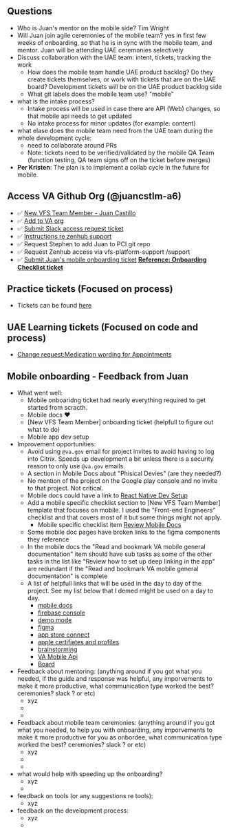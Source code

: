 

## Questions
- Who is Juan's mentor on the mobile side? Tim Wright
- Will Juan join agile ceremonies of the mobile team? yes in first few weeks of onboarding, so that he is in sync with the mobile team, and mentor. Juan will be attending UAE ceremonies selectively
- Discuss collaboration with the UAE team: intent, tickets, tracking the work
  - How does the mobile team handle UAE product backlog? Do they create tickets themselves, or work with tickets that are on the UAE board? Development tickets will be on the UAE product backlog side
  - What git labels does the mobile team use? "mobile"
- what is the intake process?
  - Intake process will be used in case there are API (Web) changes, so that mobile api needs to get updated
  - No intake process for minor updates (for example: content)
- what elase does the mobile team need from the UAE team during the whole development cycle:
  - need to collaborate around PRs
  - Note: tickets need to be verified/validated by the mobile QA Team (function testing, QA team signs off on the ticket before merges)
- **Per Kristen**: The plan is to implement a collab cycle in the future for mobile.



## Access VA Github Org (@juancstlm-a6) 
- ✅ [New VFS Team Member - Juan Castillo](https://github.com/department-of-veterans-affairs/va.gov-team/issues/90722)
- ✅ [Add to VA org](https://github.com/department-of-veterans-affairs/github-user-requests/issues/23668)
- ✅ [Submit Slack access request ticket](https://github.com/department-of-veterans-affairs/va.gov-team/issues/92757)
- ✅ [Instructions re zenhub support](https://dsva.slack.com/archives/C05BRLN52HJ/p1724962990511469)
- ✅ Request Stephen to add Juan to PCI git repo
- ✅ Request Zenhub access via vfs-platform-support  /support
- ✅ [Submit Juan's mobile onboarding ticket](https://github.com/department-of-veterans-affairs/va-mobile-app/issues/9575) [**Reference: Onboarding Checklist ticket**](https://github.com/department-of-veterans-affairs/va-mobile-app/issues/new?assignees=timwright12&labels=onboarding&projects=&template=onboarding-request-engineering.yml&title=Onboarding%3A+%5Bname%5D)

## Practice tickets (Focused on process)
- Tickets can be found [here](https://github.com/department-of-veterans-affairs/va-mobile-app/labels/Good%20first%20issue)

## UAE Learning tickets (Focused on code and process)
- [Change request:Medication wording for Appointments](https://github.com/department-of-veterans-affairs/va-mobile-app/issues/9373)

## Mobile onboarding - Feedback from Juan
- What went well:
   - Mobile onboaridng ticket had nearly everything required to get started from scracth.
   - Mobile docs ❤️
   - [New VFS Team Member] onboarding ticket (helpfull to figure out what to do)
   - Mobile app dev setup
- Improvement opportunities:
  - Avoid using `@va.gov` email for project invites to avoid having to log into Citrix. Speeds up development a bit unless there is a security reason to only use `@va.gov` emails.
  - A section in Mobile Docs about "Phisical Devies" (are they needed?)
  - No mention of the project on the Google play console and no invite to that project. Not critical.
  - Mobile docs could have a link to [React Native Dev Setup](https://reactnative.dev/docs/set-up-your-environment) 
  - Add a mobile specific checklist section to [New VFS Team Member] template that focuses on mobile. I used the "Front-end Engineers" checklist and that covers most of it but some things might not apply.
    - Mobile specific checklist item [Review Mobile Docs](https://department-of-veterans-affairs.github.io/va-mobile-app/docs/intro) 
  - Some mobile doc pages have broken links to the figma components they reference
  - In the mobile docs the "Read and bookmark VA mobile general documentation" item should have sub tasks as some of the other tasks in the list like "Review how to set up deep linking in the app" are redundant if the "Read and bookmark VA mobile general documentation" is complete
  - A list of helpfull links that will be used in the day to day of the project. See my list below that I demed might be used on a day to day.
      - [mobile docs](https://department-of-veterans-affairs.github.io/va-mobile-app/)
      - [firebase console](https://console.firebase.google.com/u/1/project/va-mobile-app/settings/general/android:gov.va.mobileapp?pli=1)
      - [demo mode](https://github.com/department-of-veterans-affairs/va.gov-team/tree/master/products/va-mobile-app/Mobile%20Demo%20Mode)
      - [figma](https://www.figma.com/design/QVLPB3eOunmKrgQOuOt0SU/Flagship-Library---%F0%9F%93%90-Resource---VA-Mobile?node-id=719-1428&node-type=canvas&t=Blz3thJ0kHTAaGrb-0)
      - [app store connect](https://appstoreconnect.apple.com/)
      - [apple certifiates and profiles](https://developer.apple.com/account/resources/certificates/list)
      - [brainstorming](https://balsamiq.cloud/s4uw4la/pnnwuqv/r8E01)
      - [VA Mobile Api](https://department-of-veterans-affairs.github.io/va-mobile-app/api/)
      - [Board](https://app.zenhub.com/workspaces/va-mobile-60f1a34998bc75000f2a489f/board)
- Feedback about mentoring: (anything around if you got what you needed, if the guide and response was helpful, any imporvements to make it more productive, what communication type worked the best? ceremonies? slack ? or etc) 
  - xyz
  -
  -
- Feedback about mobile team ceremonies: (anything around if you got what you needed, to help you with onboarding, any imporvements to make it more productive for you as onbordee, what communication type worked the best? ceremonies? slack ? or etc) 
  - xyz 
  -
  -
- what would help with speeding up the onboarding?
  - xyz
  -
- feedback on tools (or any suggestions re tools):
  - xyz
- feedback on the development process:
  - xyz
  - 
